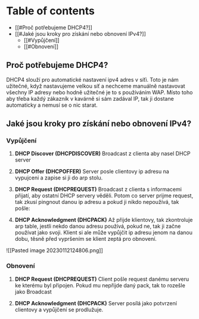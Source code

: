 
# Table of contents
- [[#Proč potřebujeme DHCP4?]]
- [[#Jaké jsou kroky pro získání nebo obnovení IPv4?]]
	- [[#Vypůjčení]]
	- [[#Obnovení]]

## Proč potřebujeme DHCP4?
DHCP4 slouží pro automatické nastavení ipv4 adres v síťi.
Toto je nám užitečné, když nastavujeme velkou síť a nechceme manuálně nastavovat všechny IP adresy nebo hodně užitečné je to s používáním WAP. Místo toho aby třeba každý zákazník 
v kavárně si sám zadával IP, tak ji dostane automaticky a nemusí se o nic starat.

## Jaké jsou kroky pro získání nebo obnovení IPv4?
### Vypůjčení
1. **DHCP Discover (DHCPDISCOVER)**
Broadcast z clienta aby nasel DHCP server

2. **DHCP Offer (DHCPOFFER)**
Server posle clientovy ip adresu na vypujceni a zapise si ji do arp stolu.

3. **DHCP Request (DHCPREQUEST)**
Broadcast z clienta s informacemi přijatí, aby ostatní DHCP servery věděli.
Potom co server prijme request, tak zkusí pingnout danou ip adresu a pokud ji nikdo nepoužívá, tak pošle:

4. **DHCP Acknowledgment (DHCPACK)**
Až přijde klientovy, tak zkontroluje arp table, jestli nekdo danou adresu používá, pokud ne, tak ji začne používat jako svoji.
Klient si ale může vypůjčit ip adresu jenom na danou dobu, těsně před vypršením se klient zeptá pro obnovení.

![[Pasted image 20230112124806.png]]

### Obnovení 
1. **DHCP Request (DHCPREQUEST)**
Client pošle request danému serveru ke kterému byl připojen. Pokud mu nepřijde daný pack, tak to rozešle jako Broadcast

2. **DHCP Acknowledgment (DHCPACK)**
Server posílá jako potvrzení clientovy a vypůjčení se prodlužuje.
